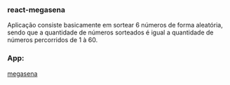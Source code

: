 ### react-megasena
Aplicação consiste basicamente em sortear 6 números de forma aleatória, sendo que a quantidade de números sorteados é igual a quantidade de números percorridos de 1 à 60.

### App:
[megasena](https://react-megasena.vercel.app/)


